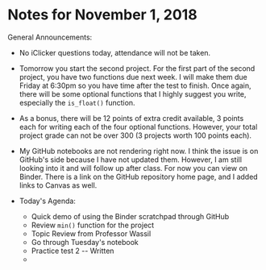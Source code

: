 # Notes for November 1, 2018

General Announcements:
* No iClicker questions today, attendance will not be taken. 
* Tomorrow you start the second project. For the first part of the second project, you have two functions due next week. I will make them due Friday at 6:30pm so you have time after the test to finish. Once again, there will be some optional functions that I highly suggest you write, especially the `is_float()` function. 
* As a bonus, there will be 12 points of extra credit available, 3 points each for writing each of the four optional functions. However, your total project grade can not be over 300 (3 projects worth 100 points each). 
* My GitHub notebooks are not rendering right now. I think the issue is on GitHub's side because I have not updated them. However, I am still looking into it and will follow up after class. For now you can view on Binder. There is a link on the GitHub repository home page, and I added links to Canvas as well.

* Today's Agenda:
    * Quick demo of using the Binder scratchpad through GitHub
    * Review `min()` function for the project
    * Topic Review from Professor Wassil
    * Go through Tuesday's notebook
    * Practice test 2 -- Written
    * 